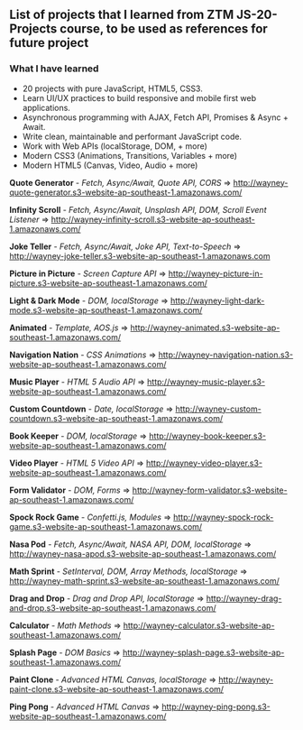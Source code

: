 
## List of projects that I learned from ZTM JS-20-Projects course, to be used as references for future project

### What I have learned

<ul>
  <li>20 projects with pure JavaScript, HTML5, CSS3.</li>
  <li>Learn UI/UX practices to build responsive and mobile first web applications. </li>
  <li>Asynchronous programming with AJAX, Fetch API, Promises & Async + Await. </li>
  <li>Write clean, maintainable and performant JavaScript code. </li>
  <li>Work with Web APIs (localStorage, DOM, + more) </li>
  <li>Modern CSS3 (Animations, Transitions, Variables + more) </li>
  <li>Modern HTML5 (Canvas, Video, Audio + more)  </li>
</ul>

**Quote Generator** - *Fetch, Async/Await, Quote API, CORS*
=> <http://wayney-quote-generator.s3-website-ap-southeast-1.amazonaws.com/>

**Infinity Scroll** - *Fetch, Async/Await, Unsplash API, DOM, Scroll Event Listener*
=> <http://wayney-infinity-scroll.s3-website-ap-southeast-1.amazonaws.com/>

**Joke Teller** - *Fetch, Async/Await, Joke API, Text-to-Speech*
=> <http://wayney-joke-teller.s3-website-ap-southeast-1.amazonaws.com>

**Picture in Picture** - *Screen Capture API*
=> <http://wayney-picture-in-picture.s3-website-ap-southeast-1.amazonaws.com/>

**Light & Dark Mode** - *DOM, localStorage*
=> <http://wayney-light-dark-mode.s3-website-ap-southeast-1.amazonaws.com/>

**Animated** - *Template, AOS.js*
=> <http://wayney-animated.s3-website-ap-southeast-1.amazonaws.com/>

**Navigation Nation** - *CSS Animations*
=> <http://wayney-navigation-nation.s3-website-ap-southeast-1.amazonaws.com/>

**Music Player** - *HTML 5 Audio API*
=> <http://wayney-music-player.s3-website-ap-southeast-1.amazonaws.com/>

**Custom Countdown** - *Date, localStorage*
=> <http://wayney-custom-countdown.s3-website-ap-southeast-1.amazonaws.com/>

**Book Keeper** - *DOM, localStorage*
=> <http://wayney-book-keeper.s3-website-ap-southeast-1.amazonaws.com/>

**Video Player** - *HTML 5 Video API*
=> <http://wayney-video-player.s3-website-ap-southeast-1.amazonaws.com/>

**Form Validator** - *DOM, Forms*
=> <http://wayney-form-validator.s3-website-ap-southeast-1.amazonaws.com/>

**Spock Rock Game** - *Confetti.js, Modules*
=> <http://wayney-spock-rock-game.s3-website-ap-southeast-1.amazonaws.com/>

**Nasa Pod** - *Fetch, Async/Await, NASA API, DOM, localStorage*
=> <http://wayney-nasa-apod.s3-website-ap-southeast-1.amazonaws.com/>

**Math Sprint** - *SetInterval, DOM, Array Methods, localStorage*
=> <http://wayney-math-sprint.s3-website-ap-southeast-1.amazonaws.com/>

**Drag and Drop** - *Drag and Drop API, localStorage*
=> <http://wayney-drag-and-drop.s3-website-ap-southeast-1.amazonaws.com/>

**Calculator** - *Math Methods*
=> <http://wayney-calculator.s3-website-ap-southeast-1.amazonaws.com/>

**Splash Page** - *DOM Basics*
=> <http://wayney-splash-page.s3-website-ap-southeast-1.amazonaws.com/>

**Paint Clone**  - *Advanced HTML Canvas, localStorage*
=> <http://wayney-paint-clone.s3-website-ap-southeast-1.amazonaws.com/>

**Ping Pong** - *Advanced HTML Canvas*
=> <http://wayney-ping-pong.s3-website-ap-southeast-1.amazonaws.com/>
